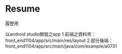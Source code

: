 # Resume
履歷用

以android studio開發之app 
1.前端之資料夾：front_end1104/app/src/main/res/layout
2.部分後端：front_end1104/app/src/main/java/com/example/a0731
